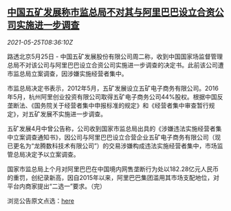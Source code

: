 <!--1621933262000-->
[中国五矿发展称市监总局不对其与阿里巴巴设立合资公司实施进一步调查](https://cn.reuters.com/article/china-mining-samr-alibaba-0525-idCNKCS2D60TX)
------

<div><i>2021-05-25T08:36:10Z</i></div><p>路透北京5月25日 - 中国五矿发展股份有限公司周二称，收到中国国家场监督管理总局不对该公司与阿里巴巴设立合资公司实施进一步调查的决定书。此前该公司遭市监总局立案调查，因涉嫌实施经营者集中。</p><p>市监总局决定书表示，2012年5月，五矿发展设立五矿电子商务有限公司。2016年5月，杭州阿里创业投资有限公司取得五矿电子商务公司44%股权。根据中国反垄断法、《国务院关于经营者集中申报标准的规定》和《经营者集中审查暂行规定》，对五矿发展不实施进一步调查。</p><p>五矿发展4月中曾公告称，公司收到国家市监总局出具的《涉嫌违法实施经营者集中立案调查通知书》，因公司与阿里巴巴设立合营企业五矿电子商务有限公司（现已更名为“龙腾数科技术有限公司”）的交易涉嫌构成违法实施经营者集中，市场监管总局决定予以立案调查。</p><p>国家市监总局上个月对阿里巴巴在中国境内网售垄断行为处以182.28亿元人民币的重罚，创纪录新高，因自2015年以来，阿里巴巴集团滥用其市场支配地位，对平台内商家提出“二选一”要求。（完）</p><p>浏览公告原文点选：<a href="http://static.sse.com.cn/disclosure/listedinfo/announcement/c/new/2021-05-26/600058_20210526_1.pdf">here</a></p>
